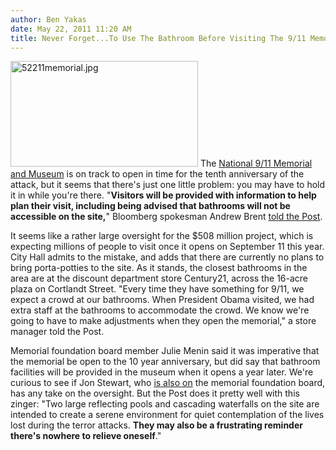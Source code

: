 ```yaml
---
author: Ben Yakas
date: May 22, 2011 11:20 AM
title: Never Forget...To Use The Bathroom Before Visiting The 9/11 Memorial
---
```


<p><span class="mt-enclosure mt-enclosure-image" style="display: inline;"> <img alt="52211memorial.jpg" src="https://web.archive.org/web/20111124171150im_/http://gothamist.com/attachments/byakas/52211memorial.jpg" width="300" height="169" class="image-left"> </span>The <a href="https://web.archive.org/web/20111124171150/http://gothamist.com/tags/911memorialandmuseum">National 9/11 Memorial and Museum</a> is on track to open in time for the tenth anniversary of the attack, but it seems that there&apos;s just one little problem: you may have to hold it in while you&apos;re there. &quot;<strong>Visitors will be provided with information to help plan their visit, including being advised that bathrooms will not be accessible on the site,</strong>&quot; Bloomberg spokesman Andrew Brent <a href="https://web.archive.org/web/20111124171150/http://www.nypost.com/p/news/local/manhattan/nowhere_to_go_at_site_QYHA9VcFaaBMuYAiWNDhYO">told the Post</a>.</p>

<p>It seems like a rather large oversight for the $508 million project, which is expecting millions of people to visit once it opens on September 11 this year. City Hall admits to the mistake, and adds that there are currently no plans to bring porta-potties to the site. As it stands, the closest bathrooms in the area are at the discount department store Century21, across the 16-acre plaza on Cortlandt Street. &quot;Every time they have something for 9/11, we expect a crowd at our bathrooms. When President Obama visited, we had extra staff at the bathrooms to accommodate the crowd. We know we&apos;re going to have to make adjustments when they open the memorial,&quot; a store manager told the Post.</p>

<p>Memorial foundation board member Julie Menin said it was imperative that the memorial be open to the 10 year anniversary, but did say that bathroom facilities will be provided in the museum when it opens a year later. We&apos;re curious to see if Jon Stewart, who <a href="https://web.archive.org/web/20111124171150/http://gothamist.com/2011/01/28/jon_stewart_appointed_to_911_memori.php">is also on</a> the memorial foundation board, has any take on the oversight. But the Post does it pretty well with this zinger: &quot;Two large reflecting pools and cascading waterfalls on the site are intended to create a serene environment for quiet contemplation of the lives lost during the terror attacks. <strong>They may also be a frustrating reminder there&apos;s nowhere to relieve oneself</strong>.&quot;</p>